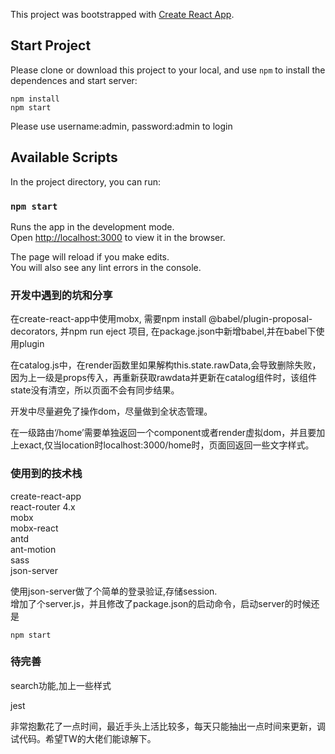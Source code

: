This project was bootstrapped with [Create React App](https://github.com/facebook/create-react-app).


## Start Project

Please clone or download this project to your local, and use `npm` to install the dependences and start server:

```
npm install
npm start
```
Please use username:admin, password:admin to login

## Available Scripts

In the project directory, you can run:

### `npm start`

Runs the app in the development mode.<br>
Open [http://localhost:3000](http://localhost:3000) to view it in the browser.

The page will reload if you make edits.<br>
You will also see any lint errors in the console.

### 开发中遇到的坑和分享

在create-react-app中使用mobx, 需要npm install @babel/plugin-proposal-decorators, 并npm run eject 项目, 在package.json中新增babel,并在babel下使用plugin<br>

在catalog.js中，在render函数里如果解构this.state.rawData,会导致删除失败，因为上一级是props传入，再重新获取rawdata并更新在catalog组件时，该组件state没有清空，所以页面不会有同步结果。<br>

开发中尽量避免了操作dom，尽量做到全状态管理。<br>

在一级路由‘/home’需要单独返回一个component或者render虚拟dom，并且要加上exact,仅当location时localhost:3000/home时，页面回返回一些文字样式。

### 使用到的技术栈

create-react-app<br>
react-router 4.x<br>
mobx<br>
mobx-react<br>
antd<br>
ant-motion<br>
sass<br>
json-server<br>


使用json-server做了个简单的登录验证,存储session. <br>增加了个server.js，并且修改了package.json的启动命令，启动server的时候还是<br>
```
npm start
```

### 待完善

search功能,加上一些样式

jest


非常抱歉花了一点时间，最近手头上活比较多，每天只能抽出一点时间来更新，调试代码。希望TW的大佬们能谅解下。




